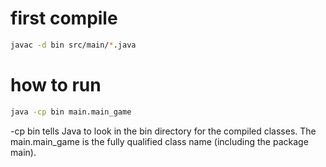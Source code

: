 # first compile 

```bash
javac -d bin src/main/*.java
```

# how to run
```bash
java -cp bin main.main_game
```
-cp bin tells Java to look in the bin directory for the compiled classes. The main.main_game is the fully qualified class name (including the package main).
